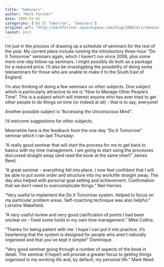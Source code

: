 ```yaml
---
title: "Seminars"
author: "Mark Forster"
date: 2008-04-01
categories: ['Do It Tomorrow', 'Seminars']
original_url: "http://markforster.squarespace.com/blog/2008/4/1/seminars.html"
layout: post
---
```


I’m just in the process of drawing up a schedule of seminars for the rest of the year. My current plans include running the introductory three-hour “Do It Tomorrow” seminars again, which I haven’t run since 2006, plus some more one-day follow-up seminars. I might possibly do both as a package for a reduced price. I’ll also be investigating the possibility of doing some teleseminars for those who are unable to make it to the South East of England.

I’m also thinking of doing a few seminars on other subjects. One subject which is particularly attractive to me is “How to Manage Other People’s Time”. This is a subject which will interest anyone who has ever tried to get other people to do things on time (or indeed at all) - that is to say, everyone!

Another possible subject is “Accessing the Unconscious Mind”.

I’d welcome suggestions for other subjects.

Meanwhile here is the feedback from the one-day “Do It Tomorrow” seminar which I ran last Thursday:

“A really good seminar that will start the process for me to get back to basics with my time management. I am going to start using the processes discussed straight away (and read the book at the same time!)” James Reed.

“A great seminar - everything fell into place. I now feel confident that I will be able to put some order and structure into my work/life straight away. The day also helped with personal goal setting and achievement. Confirmation that we don’t need to overcomplicate things.” Neil Herries.

“Very useful to implement the Do It Tomorrow system. Helped to focus on my particular problem areas. Self-coaching technique was also helpful.” Lorraine Wakefield.

“A very useful review and very good clarification of points I had been unclear on - fixed some holds in my own time management.” Mike Collins.

“Thanks for being patient with me. I hope I can put it into practice. It’s heartening that the system is designed for people who aren’t naturally organised and that you’ve kept it simple!” Dominique.

“Very good seminar going through a number of aspects of the book in detail. The seminar (I hope!) will provide a greater focus to getting things organised in my working life and, by default, my personal life.” Mark Reed.
